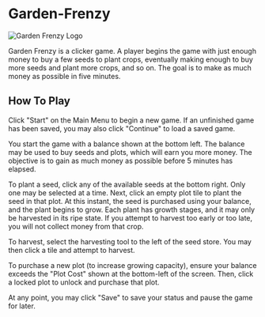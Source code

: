 # Garden-Frenzy

![Garden Frenzy Logo](https://avatars.githubusercontent.com/u/115026547?s=400&u=9fcb6ac8390879049a8d10b1c87c41772bc299df&v=4)

Garden Frenzy is a clicker game. A player begins the game with just enough money to buy a few seeds to plant crops, eventually making enough to buy more seeds and plant more crops, and so on. The goal is to make as much money as possible in five minutes.

## How To Play

Click "Start" on the Main Menu to begin a new game. If an unfinished game has been saved, you may also click "Continue" to load a saved game.

You start the game with a balance shown at the bottom left. The balance may be used to buy seeds and plots, which will earn you more money. The objective is to gain as much money as possible before 5 minutes has elapsed.

To plant a seed, click any of the available seeds at the bottom right. Only one may be selected at a time. Next, click an empty plot tile to plant the seed in that plot. At this instant, the seed is purchased using your balance, and the plant begins to grow. Each plant has growth stages, and it may only be harvested in its ripe state. If you attempt to harvest too early or too late, you will not collect money from that crop.

To harvest, select the harvesting tool to the left of the seed store. You may then click a tile and attempt to harvest.

To purchase a new plot (to increase growing capacity), ensure your balance exceeds the "Plot Cost" shown at the bottom-left of the screen. Then, click a locked plot to unlock and purchase that plot.

At any point, you may click "Save" to save your status and pause the game for later.